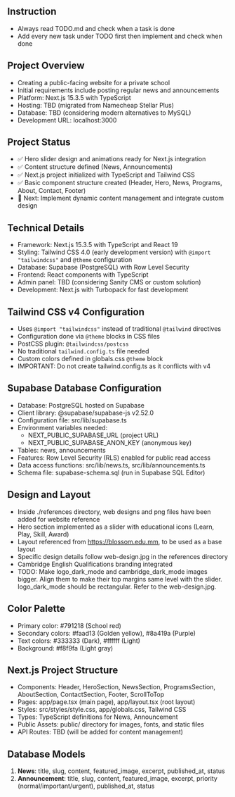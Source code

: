## Instruction
- Always read TODO.md and check when a task is done
- Add every new task under TODO first then implement and check when done

## Project Overview
- Creating a public-facing website for a private school
- Initial requirements include posting regular news and announcements
- Platform: Next.js 15.3.5 with TypeScript
- Hosting: TBD (migrated from Namecheap Stellar Plus)
- Database: TBD (considering modern alternatives to MySQL)
- Development URL: localhost:3000

## Project Status
- ✅ Hero slider design and animations ready for Next.js integration
- ✅ Content structure defined (News, Announcements)
- ✅ Next.js project initialized with TypeScript and Tailwind CSS
- ✅ Basic component structure created (Header, Hero, News, Programs, About, Contact, Footer)
- 🔄 Next: Implement dynamic content management and integrate custom design

## Technical Details
- Framework: Next.js 15.3.5 with TypeScript and React 19
- Styling: Tailwind CSS 4.0 (early development version) with `@import "tailwindcss"` and `@theme` configuration
- Database: Supabase (PostgreSQL) with Row Level Security
- Frontend: React components with TypeScript
- Admin panel: TBD (considering Sanity CMS or custom solution)
- Development: Next.js with Turbopack for fast development

## Tailwind CSS v4 Configuration
- Uses `@import "tailwindcss"` instead of traditional `@tailwind` directives
- Configuration done via `@theme` blocks in CSS files
- PostCSS plugin: `@tailwindcss/postcss` 
- No traditional `tailwind.config.ts` file needed
- Custom colors defined in globals.css `@theme` block
- IMPORTANT: Do not create tailwind.config.ts as it conflicts with v4

## Supabase Database Configuration
- Database: PostgreSQL hosted on Supabase
- Client library: @supabase/supabase-js v2.52.0
- Configuration file: src/lib/supabase.ts
- Environment variables needed:
  - NEXT_PUBLIC_SUPABASE_URL (project URL)
  - NEXT_PUBLIC_SUPABASE_ANON_KEY (anonymous key)
- Tables: news, announcements
- Features: Row Level Security (RLS) enabled for public read access
- Data access functions: src/lib/news.ts, src/lib/announcements.ts
- Schema file: supabase-schema.sql (run in Supabase SQL Editor)

## Design and Layout
- Inside ./references directory, web designs and png files have been added for website reference
- Hero section implemented as a slider with educational icons (Learn, Play, Skill, Award)
- Layout referenced from https://blossom.edu.mm, to be used as a base layout
- Specific design details follow web-design.jpg in the references directory
- Cambridge English Qualifications branding integrated
- TODO: Make logo_dark_mode and cambridge_dark_mode images bigger. Align them to make their top margins same level with the slider. logo_dark_mode should be rectangular. Refer to the web-design.jpg.

## Color Palette
- Primary color: #791218 (School red)
- Secondary colors: #faad13 (Golden yellow), #8a419a (Purple)
- Text colors: #333333 (Dark), #ffffff (Light)
- Background: #f8f9fa (Light gray)

## Next.js Project Structure
- Components: Header, HeroSection, NewsSection, ProgramsSection, AboutSection, ContactSection, Footer, ScrollToTop
- Pages: app/page.tsx (main page), app/layout.tsx (root layout)
- Styles: src/styles/style.css, app/globals.css, Tailwind CSS
- Types: TypeScript definitions for News, Announcement
- Public Assets: public/ directory for images, fonts, and static files
- API Routes: TBD (will be added for content management)

## Database Models
1. **News**: title, slug, content, featured_image, excerpt, published_at, status
2. **Announcement**: title, slug, content, featured_image, excerpt, priority (normal/important/urgent), published_at, status
